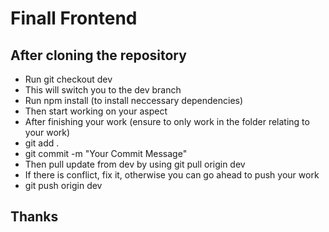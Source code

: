 # Finall Frontend

## After cloning the repository
- Run git checkout dev 
- This will switch you to the dev branch
- Run npm install (to install neccessary dependencies)
- Then start working on your aspect
- After finishing your work (ensure to only work in the folder relating to your work)
- git add .
- git commit -m "Your Commit Message"
- Then pull update from dev by using git pull origin dev
- If there is conflict, fix it, otherwise you can go ahead to push your work
- git push origin dev

## Thanks
